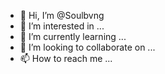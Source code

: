- 👋 Hi, I’m @Soulbvng
- 👀 I’m interested in ...
- 🌱 I’m currently learning ...
- 💞️ I’m looking to collaborate on ...
- 📫 How to reach me ...

<!---
Soulbvng/Soulbvng is a ✨ special ✨ repository because its `README.md` (this file) appears on your GitHub profile.
You can click the Preview link to take a look at your changes.
--->
